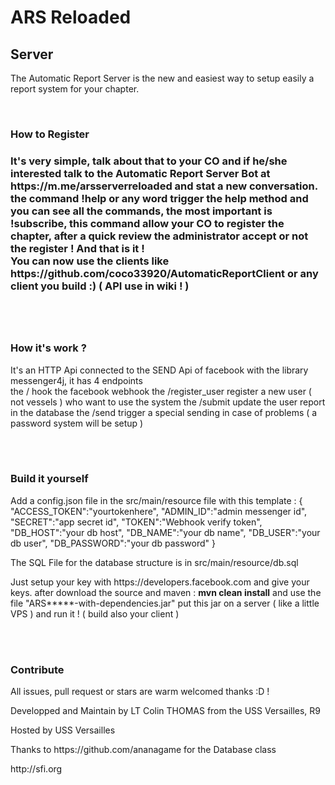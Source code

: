 <h1>ARS Reloaded</h1>
<h2>Server</h2>
<p>The Automatic Report Server is the new and easiest way to setup easily a report system for your chapter.</p>
<br>
<h3>How to Register<h3>
<p>It's very simple, talk about that to your CO and if he/she interested talk to the Automatic Report Server Bot at https://m.me/arsserverreloaded and stat a new conversation. <br> the command !help or any word trigger the help method and you can see all the commands, the most important is !subscribe, this command allow your CO to register the chapter, after a quick review the administrator accept or not the register ! And that is it ! <br> You can now use the clients like https://github.com/coco33920/AutomaticReportClient or any client you build :) ( API use in wiki ! )</p>
  
<br><br>
<h3>How it's work ?</h3>
<p>It's an HTTP Api connected to the SEND Api of facebook with the library messenger4j, it has 4 endpoints <br>
the / hook the facebook webhook
the /register_user register a new user ( not vessels ) who want to use the system
the /submit update the user report in the database
the /send trigger a special sending in case of problems ( a password system will be setup )</p>

<br><br>
<h3>Build it yourself</h3>
<p>Add a config.json file in the src/main/resource file with this template : 
{
"ACCESS_TOKEN":"yourtokenhere",
"ADMIN_ID":"admin messenger id",
"SECRET":"app secret id",
"TOKEN":"Webhook verify token",
"DB_HOST":"your db host",
"DB_NAME":"your db name",
"DB_USER":"your db user",
"DB_PASSWORD":"your db password"
}</p>
The SQL File for the database structure is in src/main/resource/db.sql
<p>Just setup your key with https://developers.facebook.com and give your keys. after download the source and maven :
  <strong>mvn clean install</strong> and use the file "ARS*****-with-dependencies.jar" put this jar on a server ( like a little VPS ) and run it ! ( build also your client )</p>
  <br><br>
  <h3>Contribute</h3>
  <p>All issues, pull request or stars are warm welcomed thanks :D !</p>
  <p>Developped and Maintain by LT Colin THOMAS from the USS Versailles, R9</p>
  <p>Hosted by USS Versailles</p>
<p>Thanks to https://github.com/ananagame for the Database class</p>
<p>http://sfi.org</p>
<p></p>

